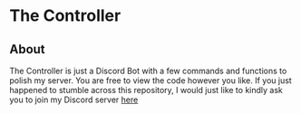# The Controller
## About

The Controller is just a Discord Bot with a few commands and functions to polish my server. You are free to view the code however you like. If you just happened to stumble across this repository, I would just like to kindly ask you to join my Discord server [here](https://discord.gg/)
